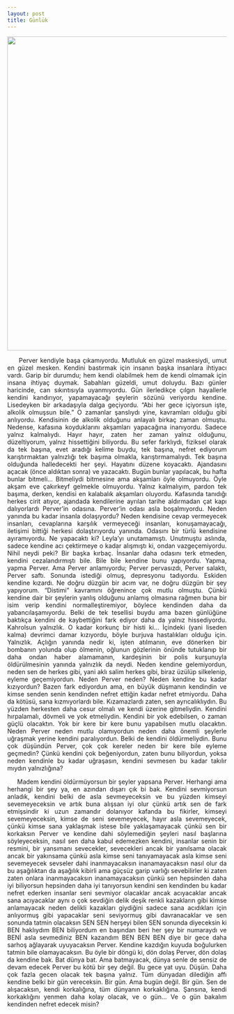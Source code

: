```yaml
---
layout: post
title: Günlük  
---
```

<img src="{{ site.baseurl }}/images/oyku/oyku_2_gunluk.jpg" width="720"/>


<p align="justify">
&nbsp;&nbsp;&nbsp;&nbsp;
Perver kendiyle başa çıkamıyordu. Mutluluk en güzel maskesiydi, umut en güzel mesken. Kendini bastırmak için insanın başka insanlara ihtiyacı vardı.
 Garip bir durumdu; hem kendi olabilmek hem de kendi
 olmamak için insana ihtiyaç duymak. Sabahları güzeldi, umut doluydu. Bazı günler haricinde, can sıkıntısıyla
 uyanmıyordu. Gün ilerledikçe çılgın hayallerle kendini kandırıyor, yapamayacağı şeylerin sözünü veriyordu kendine.
 Lisedeyken bir arkadaşıyla dalga geçiyordu. “Abi her gece içiyorsun işte, alkolik olmuşsun bile.”
 O zamanlar şanslıydı yine, kavramları olduğu gibi anlıyordu. Kendisinin de alkolik olduğunu anlayalı
 birkaç zaman olmuştu. Nedense, kafasına koyduklarını akşamları yapacağına inanıyordu. 
 Sadece yalnız kalmalıydı. Hayır hayır, zaten her zaman yalnız olduğunu, düzeltiyorum, yalnız hissettiğini biliyordu.
 Bu sefer farklıydı, fiziksel olarak da tek başına, evet aradığı kelime buydu, tek başına, nefret ediyorum karıştırmaktan yalnızlığı tek başıma olmakla, karıştırmamalıydı.
 Tek başına olduğunda halledecekti her şeyi.
 Hayatını düzene koyacaktı. Ajandasını açacak (önce aldıktan sonra) ve yazacaktı. Bugün bunlar yapılacak, bu hafta bunlar bitmeli... Bitmeliydi bitmesine ama akşamları öyle olmuyordu.
 Öyle akşam eve çakırkeyf gelmekle olmuyordu. 
 Yalnız kalmalıyım, pardon tek başıma, derken, kendisi en kalabalık akşamları oluyordu. Kafasında tanıdığı herkes cirit atıyor, ajandada kendilerine ayrılan tarihe aldırmadan çat kapı dalıyorlardı Perver’in odasına. 
 Perver’in odası asla boşalmıyordu. Neden yanında bu kadar insanla dolaşıyordu? Neden kendisine cevap vermeyecek insanları, cevaplarına karşılık vermeyeceği insanları, konuşamayacağı, iletişimi bittiği herkesi dolaştırıyordu yanında.
 Odasını bir türlü kendisine ayıramıyordu. Ne yapacaktı ki? Leyla’yı unutamamıştı.
 Unutmuştu aslında, sadece kendine acı çektirmeye o kadar alışmıştı ki, ondan vazgeçemiyordu.
 Nihil neydi peki? Bir başka kırbaç. İnsanlar daha odasını terk etmeden, kendini cezalandırmıştı bile.
 Bile bile kendine bunu yapıyordu. Yapma, yapma Perver. Ama Perver anlamıyordu; Perver pervasızdı, Perver salaktı, Perver saftı. Sonunda istediği olmuş, depresyonu tadıyordu. Eskiden kendine kızardı. Ne doğru düzgün bir acım var, ne doğru düzgün bir şey yapıyorum. “Distimi” kavramını öğrenince çok mutlu olmuştu. Çünkü kendine dair bir şeylerin yanlış olduğunu anlamış olmasına rağmen buna bir isim verip kendini normalleştiremiyor, böylece kendinden daha da yabancılaşamıyordu. Belki de tek tesellisi buydu ama bazen günlüğüne baktıkça kendini de kaybettiğini fark ediyor daha da yalnız hissediyordu. Kahrolsun yalnızlık. O kadar korkunç bir histi ki... İçindeki (yani liseden kalma) devrimci damar kızıyordu, böyle burjuva hastalıkları olduğu için. Yalnızlık. Açlığın yanında nedir ki, işten atılmanın, eve dönerken bir bombanın yolunda olup ölmenin, oğlunun gözlerinin önünde tutuklanıp bir daha ondan haber alamamanın, kardeşinin bir polis kurşunuyla öldürülmesinin yanında yalnızlık da neydi. Neden kendine gelemiyordun, neden sen de herkes gibi, yani aklı salim herkes gibi, biraz üzülüp silkelenip, eyleme geçemiyordun. Neden Perver neden? Neden kendine bu kadar kızıyordun? Bazen fark ediyordun ama, en büyük düşmanın kendindin ve kimse senden senin kendinden nefret ettiğin kadar nefret etmiyordu. 
 Daha da kötüsü, sana kızmıyorlardı bile. Kızamazlardı zaten, sen ayrıcalıklıydın. Bu yüzden herkesten daha cesur olmalı ve kendi üzerine gitmeliydin. Kendini hırpalamalı, dövmeli ve yok etmeliydin. Kendini bir yok edebilsen, o zaman güçlü olacaktın. Yok bir kere bir kere bunu yapabilsen mutlu olacaktın. Neden Perver neden mutlu olamıyordun neden daha önemli şeylerle uğraşmak yerine kendini paralıyordun. Belki de kendini öldürmeliydin. Bunu çok düşündün Perver, çok çok kereler neden bir kere bile eyleme geçmedin? Çünkü kendini çok beğeniyordun, zaten bunu biliyordun, yoksa neden kendinle bu kadar uğraşasın, kendini sevmesen bu kadar takılır mıydın yalnızlığına?
 </p>
 
<p align="justify">
&nbsp;&nbsp;&nbsp;&nbsp;
Madem kendini öldürmüyorsun bir şeyler yapsana Perver. Herhangi ama herhangi bir şey ya, en azından dışarı çık bi bak. Kendini sevmiyorsun anladık, kendini belki de asla sevmeyeceksin ve bu yüzden kimseyi sevemeyeceksin ve artık buna alışsan iyi olur çünkü artık sen de fark etmişsindir ki uzun zamandır dolanıyor kafanda bu fikirler, kimseyi sevemeyeceksin, kimse de seni sevemeyecek, hayır asla sevemeyecek, çünkü kimse sana yaklaşmak istese bile yaklaşamayacak çünkü sen bir korkaksın Perver ve kendine dahi söylemediğin şeyleri nasıl başlarına söyleyeceksin, nasıl sen daha kabul edemezken kendini, insanlar senin bir resmini, bir yansımanı sevecekler, sevecekleri ancak bir yanılsama olacak ancak bir yakınsama çünkü asla kimse seni tanıyamayacak asla kimse seni sevemeyecek sevseler dahi inanmayacaksın inanamayacaksın nasıl olur da bu aşağılıktan da aşağılık kibirli ama güçsüz garip varlığı sevebilirler ki zaten zaten onlara inanmayacaksın inanamayacaksın çünkü sen hepsinden daha iyi biliyorsun hepsinden daha iyi tanıyorsun kendini sen kendinden bu kadar nefret ederken insanlar seni sevmiyor olacaklar ancak acıyacaklar ancak sana acıyacaklar aynı o çok sevdiğin delik deşik renkli kazakların gibi kimse anlamayacak neden delikli kazakları giydiğini sadece sana acıdıkları için anlıyormuş gibi yapacaklar seni seviyormuş gibi davranacaklar ve sen sonunda tatmin olacaksın SEN SEN herşeyi bilen SEN sonunda diyeceksin ki BEN haklıydım BEN biliyordum en başından beri her şey bir numaraydı ve BENİ asla sevmediniz BEN kazandım BEN BEN BEN diye bir gece daha sarhoş ağlayarak uyuyacaksın Perver. Kendine kazdığın kuyuda boğulurken tatmin bile olamayacaksın. Bu öyle bir döngü ki, dön dolaş Perver, dön dolaş da kendine bak. Bat dünya bat. Ama batmayacak, dünya senle de sensiz de devam edecek Perver bu kötü bir şey değil. Bu gece yat uyu. Düşün. Daha çok fazla gecen olacak tek başına yalnız. Tüm dünyadan dilediğin affı kendine belki bir gün vereceksin. Bir gün. Ama bugün değil. Bir gün. Sen de alışacaksın, kendi korkalığına, tüm dünyanın korkaklığına. Şansına, kendi korkaklığını yenmen daha kolay olacak, ve o gün... Ve o gün bakalım kendinden nefret edecek misin?
 </p>